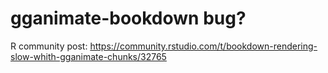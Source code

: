 # gganimate-bookdown bug?
R community post: https://community.rstudio.com/t/bookdown-rendering-slow-whith-gganimate-chunks/32765
